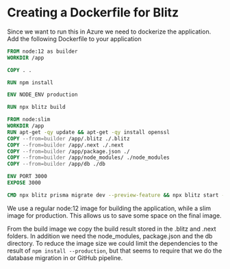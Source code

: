 # Creating a Dockerfile for Blitz

Since we want to run this in Azure we need to dockerize the application. Add the following Dockerfile to your application

```dockerfile
FROM node:12 as builder
WORKDIR /app

COPY . .

RUN npm install

ENV NODE_ENV production

RUN npx blitz build

FROM node:slim
WORKDIR /app
RUN apt-get -qy update && apt-get -qy install openssl
COPY --from=builder /app/.blitz ./.blitz
COPY --from=builder /app/.next ./.next
COPY --from=builder /app/package.json ./
COPY --from=builder /app/node_modules/ ./node_modules
COPY --from=builder /app/db ./db

ENV PORT 3000
EXPOSE 3000

CMD npx blitz prisma migrate dev --preview-feature && npx blitz start --production
```

We use a regular node:12 image for building the application, while a slim image for production. This allows us to save some space on the final image.

From the build image we copy the build result stored in the .blitz and .next folders. In addition we need the node_modules, package.json and the db directory.
To reduce the image size we could limit the dependencies to the result of `npm install --production`, but that seems to require that we do the database migration in or GitHub pipeline.

